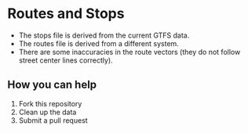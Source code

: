 # Routes and Stops

- The stops file is derived from the current GTFS data.
- The routes file is derived from a different system.
- There are some inaccuracies in the route vectors (they do not follow street center lines correctly).

## How you can help 

1. Fork this repository
1. Clean up the data
1. Submit a pull request
